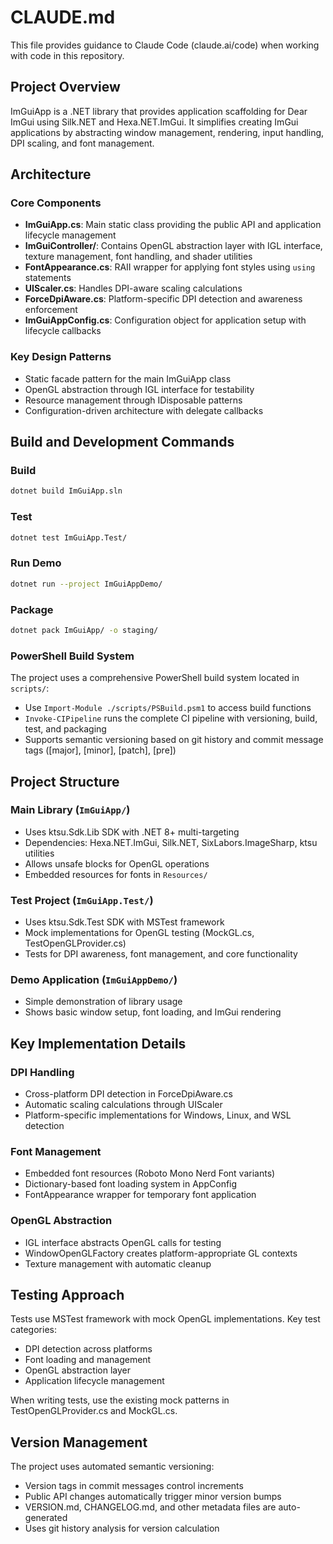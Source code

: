 # CLAUDE.md

This file provides guidance to Claude Code (claude.ai/code) when working with code in this repository.

## Project Overview

ImGuiApp is a .NET library that provides application scaffolding for Dear ImGui using Silk.NET and Hexa.NET.ImGui. It simplifies creating ImGui applications by abstracting window management, rendering, input handling, DPI scaling, and font management.

## Architecture

### Core Components
- **ImGuiApp.cs**: Main static class providing the public API and application lifecycle management
- **ImGuiController/**: Contains OpenGL abstraction layer with IGL interface, texture management, font handling, and shader utilities
- **FontAppearance.cs**: RAII wrapper for applying font styles using `using` statements
- **UIScaler.cs**: Handles DPI-aware scaling calculations
- **ForceDpiAware.cs**: Platform-specific DPI detection and awareness enforcement
- **ImGuiAppConfig.cs**: Configuration object for application setup with lifecycle callbacks

### Key Design Patterns
- Static facade pattern for the main ImGuiApp class
- OpenGL abstraction through IGL interface for testability
- Resource management through IDisposable patterns
- Configuration-driven architecture with delegate callbacks

## Build and Development Commands

### Build
```bash
dotnet build ImGuiApp.sln
```

### Test
```bash
dotnet test ImGuiApp.Test/
```

### Run Demo
```bash
dotnet run --project ImGuiAppDemo/
```

### Package
```bash
dotnet pack ImGuiApp/ -o staging/
```

### PowerShell Build System
The project uses a comprehensive PowerShell build system located in `scripts/`:
- Use `Import-Module ./scripts/PSBuild.psm1` to access build functions
- `Invoke-CIPipeline` runs the complete CI pipeline with versioning, build, test, and packaging
- Supports semantic versioning based on git history and commit message tags ([major], [minor], [patch], [pre])

## Project Structure

### Main Library (`ImGuiApp/`)
- Uses ktsu.Sdk.Lib SDK with .NET 8+ multi-targeting
- Dependencies: Hexa.NET.ImGui, Silk.NET, SixLabors.ImageSharp, ktsu utilities
- Allows unsafe blocks for OpenGL operations
- Embedded resources for fonts in `Resources/`

### Test Project (`ImGuiApp.Test/`)
- Uses ktsu.Sdk.Test SDK with MSTest framework
- Mock implementations for OpenGL testing (MockGL.cs, TestOpenGLProvider.cs)
- Tests for DPI awareness, font management, and core functionality

### Demo Application (`ImGuiAppDemo/`)
- Simple demonstration of library usage
- Shows basic window setup, font loading, and ImGui rendering

## Key Implementation Details

### DPI Handling
- Cross-platform DPI detection in ForceDpiAware.cs
- Automatic scaling calculations through UIScaler
- Platform-specific implementations for Windows, Linux, and WSL detection

### Font Management
- Embedded font resources (Roboto Mono Nerd Font variants)
- Dictionary-based font loading system in AppConfig
- FontAppearance wrapper for temporary font application

### OpenGL Abstraction
- IGL interface abstracts OpenGL calls for testing
- WindowOpenGLFactory creates platform-appropriate GL contexts
- Texture management with automatic cleanup

## Testing Approach

Tests use MSTest framework with mock OpenGL implementations. Key test categories:
- DPI detection across platforms
- Font loading and management
- OpenGL abstraction layer
- Application lifecycle management

When writing tests, use the existing mock patterns in TestOpenGLProvider.cs and MockGL.cs.

## Version Management

The project uses automated semantic versioning:
- Version tags in commit messages control increments
- Public API changes automatically trigger minor version bumps
- VERSION.md, CHANGELOG.md, and other metadata files are auto-generated
- Uses git history analysis for version calculation